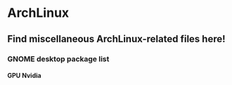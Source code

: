 # ArchLinux
 
## Find miscellaneous ArchLinux-related files here!

### GNOME desktop package list

#### GPU Nvidia
